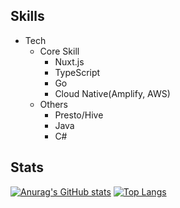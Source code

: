 ## Skills
- Tech
  - Core Skill
    - Nuxt.js
    - TypeScript
    - Go
    - Cloud Native(Amplify, AWS)
  - Others
    - Presto/Hive
    - Java
    - C#

<!---
WinterYukky/WinterYukky is a ✨ special ✨ repository because its `README.md` (this file) appears on your GitHub profile.
You can click the Preview link to take a look at your changes.
--->

## Stats

[![Anurag's GitHub stats](https://github-readme-stats.vercel.app/api?username=WinterYukky)](https://github.com/anuraghazra/github-readme-stats)
[![Top Langs](https://github-readme-stats.vercel.app/api/top-langs/?username=WinterYukky&layout=compact)](https://github.com/anuraghazra/github-readme-stats)
